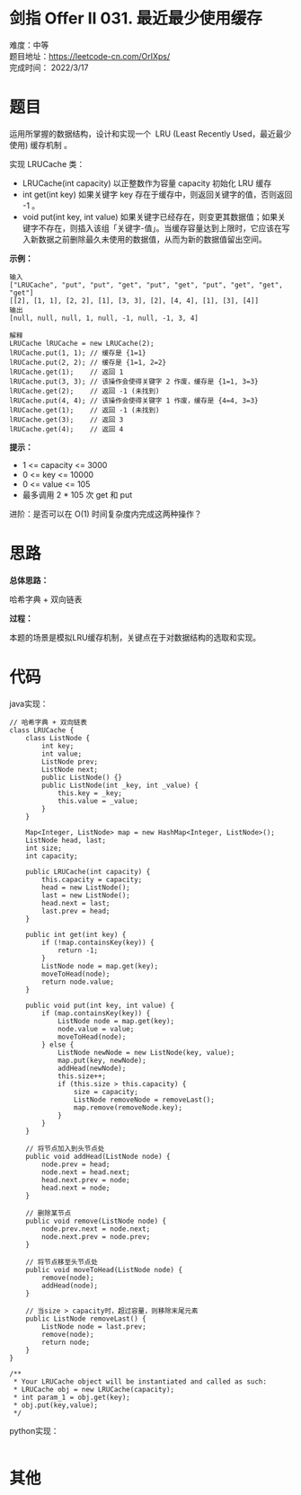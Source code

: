 # 剑指 Offer II 031. 最近最少使用缓存
难度：中等   
题目地址：https://leetcode-cn.com/OrIXps/   
完成时间：  2022/3/17   
# 题目
运用所掌握的数据结构，设计和实现一个  LRU (Least Recently Used，最近最少使用) 缓存机制 。

实现 LRUCache 类：

+ LRUCache(int capacity) 以正整数作为容量 capacity 初始化 LRU 缓存
+ int get(int key) 如果关键字 key 存在于缓存中，则返回关键字的值，否则返回 -1 。
+ void put(int key, int value) 如果关键字已经存在，则变更其数据值；如果关键字不存在，则插入该组「关键字-值」。当缓存容量达到上限时，它应该在写入新数据之前删除最久未使用的数据值，从而为新的数据值留出空间。
 

**示例：**
```
输入
["LRUCache", "put", "put", "get", "put", "get", "put", "get", "get", "get"]
[[2], [1, 1], [2, 2], [1], [3, 3], [2], [4, 4], [1], [3], [4]]
输出
[null, null, null, 1, null, -1, null, -1, 3, 4]

解释
LRUCache lRUCache = new LRUCache(2);
lRUCache.put(1, 1); // 缓存是 {1=1}
lRUCache.put(2, 2); // 缓存是 {1=1, 2=2}
lRUCache.get(1);    // 返回 1
lRUCache.put(3, 3); // 该操作会使得关键字 2 作废，缓存是 {1=1, 3=3}
lRUCache.get(2);    // 返回 -1 (未找到)
lRUCache.put(4, 4); // 该操作会使得关键字 1 作废，缓存是 {4=4, 3=3}
lRUCache.get(1);    // 返回 -1 (未找到)
lRUCache.get(3);    // 返回 3
lRUCache.get(4);    // 返回 4
```

**提示：**

+ 1 <= capacity <= 3000
+ 0 <= key <= 10000
+ 0 <= value <= 105
+ 最多调用 2 * 105 次 get 和 put
 

进阶：是否可以在 O(1) 时间复杂度内完成这两种操作？



# 思路

**总体思路：**

哈希字典 + 双向链表

**过程：**    

本题的场景是模拟LRU缓存机制，关键点在于对数据结构的选取和实现。

# 代码  
java实现：   
```
// 哈希字典 + 双向链表
class LRUCache {
    class ListNode {
        int key;
        int value;
        ListNode prev;
        ListNode next;
        public ListNode() {}
        public ListNode(int _key, int _value) {
            this.key = _key;
            this.value = _value;
        }
    }

    Map<Integer, ListNode> map = new HashMap<Integer, ListNode>();
    ListNode head, last;
    int size;
    int capacity;

    public LRUCache(int capacity) {
        this.capacity = capacity;
        head = new ListNode();
        last = new ListNode();
        head.next = last;
        last.prev = head;
    }
    
    public int get(int key) {
        if (!map.containsKey(key)) {
            return -1;
        }
        ListNode node = map.get(key);
        moveToHead(node);
        return node.value;
    }
    
    public void put(int key, int value) {
        if (map.containsKey(key)) {
            ListNode node = map.get(key);
            node.value = value;
            moveToHead(node);
        } else {
            ListNode newNode = new ListNode(key, value);
            map.put(key, newNode);
            addHead(newNode);
            this.size++; 
            if (this.size > this.capacity) {
                size = capacity;
                ListNode removeNode = removeLast();
                map.remove(removeNode.key);
            }
        }
    }
    
    // 将节点加入到头节点处
    public void addHead(ListNode node) {
        node.prev = head;
        node.next = head.next;
        head.next.prev = node;
        head.next = node;
    }

    // 删除某节点
    public void remove(ListNode node) {
        node.prev.next = node.next;
        node.next.prev = node.prev;
    }

    // 将节点移至头节点处
    public void moveToHead(ListNode node) {
        remove(node);
        addHead(node);
    }

    // 当size > capacity时，超过容量，则移除末尾元素
    public ListNode removeLast() {
        ListNode node = last.prev;
        remove(node);
        return node;
    }
}

/**
 * Your LRUCache object will be instantiated and called as such:
 * LRUCache obj = new LRUCache(capacity);
 * int param_1 = obj.get(key);
 * obj.put(key,value);
 */
```
python实现：   
```

```
# 其他



